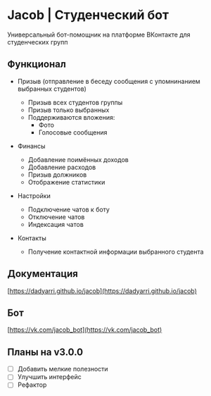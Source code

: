 # Jacob | Студенческий бот

Универсальный бот-помощник на платформе ВКонтакте для студенческих групп

## Функционал

- Призыв (отправление в беседу сообщения с упомнинанием выбранных студентов)
    - Призыв всех студентов группы
    - Призыв только выбранных
    - Поддерживаются вложения:
        - Фото
        - Голосовые сообщения

- Финансы
    - Добавление поимённых доходов
    - Добавление расходов
    - Призыв должников
    - Отображение статистики

- Настройки
    - Подключение чатов к боту
    - Отключение чатов
    - Индексация чатов

- Контакты
    - Получение контактной информации выбранного студента

## Документация

[https://dadyarri.github.io/jacob](https://dadyarri.github.io/jacob)

## Бот

[https://vk.com/jacob_bot](https://vk.com/jacob_bot)

## Планы на v3.0.0

- [ ] Добавить мелкие полезности
- [ ] Улучшить интерфейс
- [ ] Рефактор
